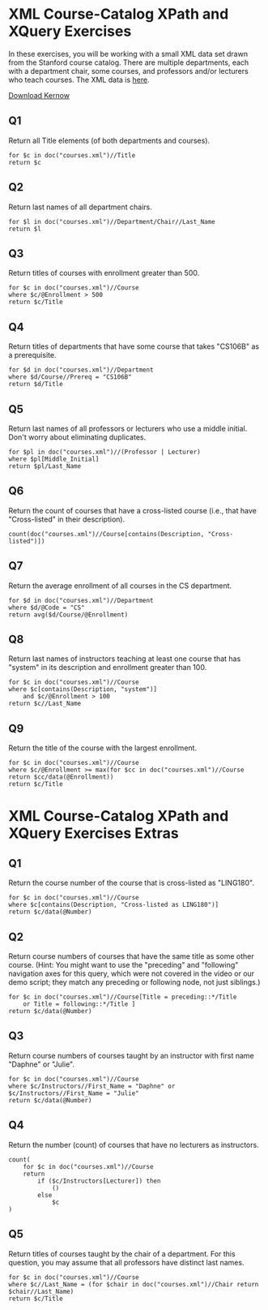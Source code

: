 # XML Course-Catalog XPath and XQuery Exercises

In these exercises, you will be working with a small XML data set drawn from the Stanford course catalog. There are multiple departments, each with a department chair, some courses, and professors and/or lecturers who teach courses. The XML data is [here](https://prod-c2g.s3.amazonaws.com/db/Winter2013/files/courses-noID.xml).

[Download Kernow](https://sourceforge.net/projects/kernowforsaxon/files/latest/download)

## Q1

Return all Title elements (of both departments and courses).

```xquery
for $c in doc("courses.xml")//Title
return $c
```

## Q2

Return last names of all department chairs.

```xquery
for $l in doc("courses.xml")//Department/Chair//Last_Name
return $l
```

## Q3

Return titles of courses with enrollment greater than 500.

```xquery
for $c in doc("courses.xml")//Course
where $c/@Enrollment > 500
return $c/Title
```

## Q4

Return titles of departments that have some course that takes "CS106B" as a prerequisite.

```xquery
for $d in doc("courses.xml")//Department
where $d/Course//Prereq = "CS106B"
return $d/Title
```

## Q5

Return last names of all professors or lecturers who use a middle initial. Don't worry about eliminating duplicates.

```xquery
for $pl in doc("courses.xml")//(Professor | Lecturer)
where $pl[Middle_Initial]
return $pl/Last_Name
```

## Q6

Return the count of courses that have a cross-listed course (i.e., that have "Cross-listed" in their description).

```xquery
count(doc("courses.xml")//Course[contains(Description, "Cross-listed")])
```

## Q7

Return the average enrollment of all courses in the CS department.

```xquery
for $d in doc("courses.xml")//Department
where $d/@Code = "CS"
return avg($d/Course/@Enrollment)
```

## Q8

Return last names of instructors teaching at least one course that has "system" in its description and enrollment greater than 100.

```xquery
for $c in doc("courses.xml")//Course
where $c[contains(Description, "system")]
    and $c/@Enrollment > 100
return $c//Last_Name
```

## Q9

Return the title of the course with the largest enrollment.

```xquery
for $c in doc("courses.xml")//Course
where $c/@Enrollment >= max(for $cc in doc("courses.xml")//Course return $cc/data(@Enrollment))
return $c/Title
```

# XML Course-Catalog XPath and XQuery Exercises Extras

## Q1

Return the course number of the course that is cross-listed as "LING180".

```xquery
for $c in doc("courses.xml")//Course
where $c[contains(Description, "Cross-listed as LING180")]
return $c/data(@Number)
```

## Q2

Return course numbers of courses that have the same title as some other course. (Hint: You might want to use the "preceding" and "following" navigation axes for this query, which were not covered in the video or our demo script; they match any preceding or following node, not just siblings.)

```xquery
for $c in doc("courses.xml")//Course[Title = preceding::*/Title
    or Title = following::*/Title ]
return $c/data(@Number)
```

## Q3

Return course numbers of courses taught by an instructor with first name "Daphne" or "Julie".

```xquery
for $c in doc("courses.xml")//Course
where $c/Instructors//First_Name = "Daphne" or $c/Instructors//First_Name = "Julie"
return $c/data(@Number)
```

## Q4

Return the number (count) of courses that have no lecturers as instructors.

```xquery
count(
    for $c in doc("courses.xml")//Course
    return
        if ($c/Instructors[Lecturer]) then
            ()
        else
            $c
)
```

## Q5

Return titles of courses taught by the chair of a department. For this question, you may assume that all professors have distinct last names.

```xquery
for $c in doc("courses.xml")//Course
where $c//Last_Name = (for $chair in doc("courses.xml")//Chair return $chair//Last_Name)
return $c/Title
```